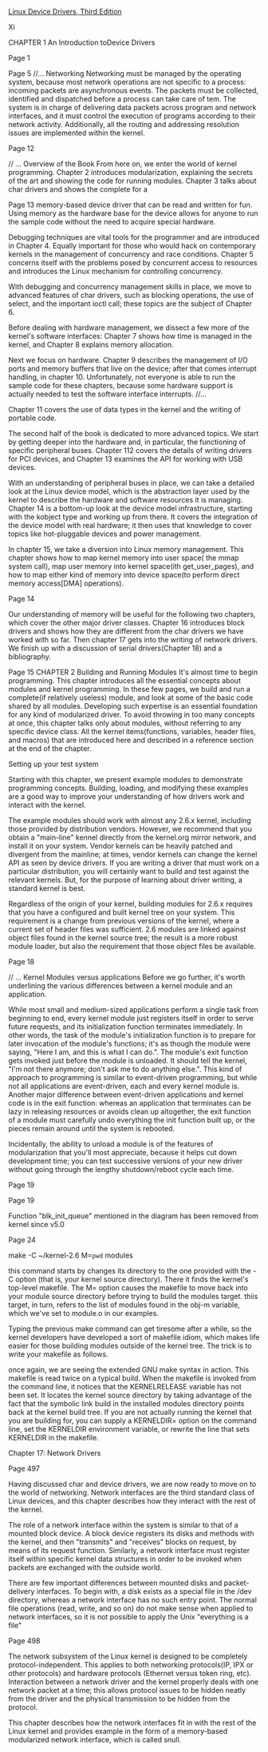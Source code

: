 [Linux Device Drivers, Third Edition](https://raw.githubusercontent.com/xuyuji9000/linux-playground/master/Linux-Device-Drivers-Third-Edition.pdf)

Xi 

CHAPTER 1 An Introduction toDevice Drivers

Page 1

Page 5
//…
Networking 
Networking must be managed by the operating system, because most network operations are not specific to a process: incoming packets are asynchronous events. The packets must be collected, identified and dispatched before a process can take care of tem. The system is in charge of delivering data packets across program and network interfaces, and it must control the execution of programs according to their network activity. Additionally, all the routing and addressing resolution issues are implemented within the kernel.


Page 12

// …
Overview of the Book
From here on, we enter the world of kernel programming. Chapter 2 introduces modularization, explaining the secrets of the art and showing the code for running modules. Chapter 3 talks about char drivers and shows the complete for a 

Page 13
memory-based device driver that can be read and written for fun. Using memory as the hardware base for the device allows for anyone to run the sample code without the need to acquire special hardware.

Debugging techniques are vital tools for the programmer and are introduced in Chapter 4. Equally important for those who would hack on contemporary kernels in the management of concurrency and race conditions. Chapter 5 concerns itself with the problems posed by concurrent access to resources and introduces the Linux mechanism for controlling concurrency.

With debugging and concurrency management skills in place, we move to advanced features of char drivers, such as blocking operations, the use of select, and the important ioctl call; these topics are the subject of Chapter 6.

Before dealing with hardware management, we dissect a few more of the kernel's software interfaces: Chapter 7 shows how time is managed in the kernel, and Chapter 8 explains memory allocation.

Next we focus on hardware. Chapter 9 describes the management of I/O ports and memory buffers that live on the device; after that comes interrupt handling, in chapter 10. Unfortunately, not everyone is able to run the sample code for these chapters, because some hardware support is actually needed to test the software interface interrupts. 
//…

Chapter 11 covers the use of data types in the kernel and the writing of portable code.

The second half of the book is dedicated to more advanced topics. We start by getting deeper into the hardware and, in particular, the functioning of specific peripheral buses. Chapter 112 covers the details of writing drivers for PCI devices, and Chapter 13 examines the API for working with USB devices.

With an understanding of peripheral buses in place, we can take a detailed look at the Linux device model, which is the abstraction layer used by the kernel to describe the hardware and software resources it is managing. Chapter 14 is a bottom-up look at the device model infrastructure, starting with the kobject type and working up from there. It covers the integration of the device model with real hardware; it then uses that knowledge to cover topics like hot-pluggable devices and power management.

In chapter 15, we take a diversion into Linux memory management. This chapter shows how to map kernel memory into user space( the mmap system call), map user memory into kernel space(ith get_user_pages), and how to map either kind of memory into device space(to perform direct memory access[DMA] operations).

Page 14


Our understanding of memory will be useful for the following two chapters, which cover the other major driver classes. Chapter 16 introduces block drivers and shows how they are different from the char drivers we have worked with so far. Then chapter 17 gets into the writing of network drivers. We finish up with a discussion of serial drivers(Chapter 18) and a bibliography. 
























Page 15 
CHAPTER 2 Building and Running Modules
It's almost time to begin programming. This chapter introduces all the essential concepts about modules and kernel programming. In these few pages, we build and run a complete(if relatively useless) module, and look at some of the basic code shared by all modules. Developing such expertise is an essential foundation for any kind of modularized driver. To avoid throwing in too many concepts at once, this chapter talks only about modules, without referring to any specific device class.
All the kernel items(functions, variables, header files, and macros) that are introduced here and described in a reference section at the end of the chapter.

Setting up your test system

Starting with this chapter, we present example modules to demonstrate programming concepts. Building, loading, and modifying these examples are a good way to improve your understanding of how drivers work and interact with the kernel.

The example modules should work with almost any 2.6.x kernel, including those provided by distribution vendors. However, we recommend that you obtain a "main-line" kennel directly from the kernel.org mirror network, and install it on your system. Vendor kernels can be heavily patched and divergent from the mainline; at times, vendor kernels can change the kernel API as seen by device drivers. If you are writing a driver that must work on a particular distribution, you will certainly want to build and test against the relevant kernels. But, for the purpose of learning about driver writing, a standard kernel is best.

Regardless of the origin of your kernel, building modules for 2.6.x requires that you have a configured and built kernel tree on your system. This requirement is a change from previous versions of the kernel, where a current set of header files was sufficient. 2.6 modules are linked against object files found in the kernel source tree; the result is a more robust module loader, but also the requirement that those object files be available. 


Page 18

// …
Kernel Modules versus applications
Before we go further, it's worth underlining the various differences between a kernel module and an application.

While most small and medium-sized applications perform a single task from beginning to end, every kernel module just registers itself in order to serve future requests, and its initialization function terminates immediately. In other words, the task of the module's initialization function is to prepare for later invocation of the module's functions; it's as though the module were saying, "Here I am, and this is what I can do.". The module's exit function gets invoked just before the module is unloaded. It should  tell the kernel, "I'm not there anymore; don't ask me to do anything else.". This kind of approach to programming is similar to event-driven programming, but while not all applications are event-driven, each and every kernel module is. Another major difference between event-driven applications and kernel code is in the exit function: whereas an application that terminates can be lazy in releasing resources or avoids clean up altogether, the exit function of a module must carefully undo everything the init function built up, or the pieces remain around until the system is rebooted.

Incidentally, the ability to unload a module is of the features of modularization that you'll most appreciate, because it helps cut down development time; you can test successive versions of your new driver without going through the lengthy shutdown/reboot cycle each time.



Page 19



































Page 19 

Function "blk_init_queue" mentioned in the diagram has been removed from kernel since v5.0

Page 24

make -C ~/kernel-2.6 M=`pwd` modules

this command starts by changes its directory to the one provided with the -C option (that is, your kernel source directory). There it finds the kernel's top-level makefile. The M= option causes the makefile to move back into your module source directory before trying to build the modules target. thiis target, in turn, refers to the list of modules found in the obj-m variable, which we've set to module.o in our examples.

Typing the previous make command can get tiresome after a while, so the kernel developers have developed a sort of makefile idiom, which makes life easier for those building modules outside of the kernel tree. The trick is to write your makefile as follows.

once again, we are seeing the extended GNU make syntax in action. This makefile is read twice on a typical build. When the makefile is invoked from the command line, it notices that the KERNELRELEASE variable has not been set. It locates the kernel source directory by taking advantage of the fact that the symbolic link build in the installed modules directory points back at the kernel build tree. If you are not actually running the kernel that you are building for, you can supply a KERNELDIR= option on the command line, set the KERNELDIR environment variable, or rewrite the line that sets KERNELDIR in the makefile.



























Chapter 17: Network Drivers

Page 497

Having discussed char and device drivers, we are now ready to move on to the world of networking. Network interfaces are the third standard class of Linux devices, and this chapter describes how they interact with the rest of the kernel.

The role of a network interface within the system is similar to that of a mounted block device. A block device registers its disks and methods with the kernel, and then "transmits" and "receives" blocks on request, by means of its request function. Similarly, a network interface must register itself within specific kernel data structures in order to be invoked when packets are exchanged with the outside world.

There are few important differences between mounted disks and packet-delivery interfaces. To begin with, a disk exists as a special file in the /dev directory, whereas a network interface has no such entry point. The normal file operations (read, write, and so on) do not make sense when applied to network interfaces, so it is not possible to apply the Unix "everything is a file"


Page 498

The network subsystem of the Linux kernel is designed to be completely protocol-independent. This applies to both networking protocols(IP, IPX or other protocols) and hardware protocols (Ethernet versus token ring, etc). Interaction between a network driver and the kernel properly deals with one network packet at a time; this allows protocol issues to be hidden neatly from the driver and the physical transmission to be hidden from the protocol.

This chapter describes how the network interfaces fit in with the rest of the Linux kernel and provides example in the form of a memory-based modularized network interface, which is called snull.








































